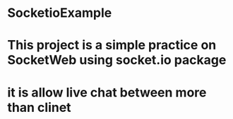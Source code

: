 # SocketioExample
# This project is a simple practice on SocketWeb using socket.io package 
# it is allow live chat between more than clinet 
